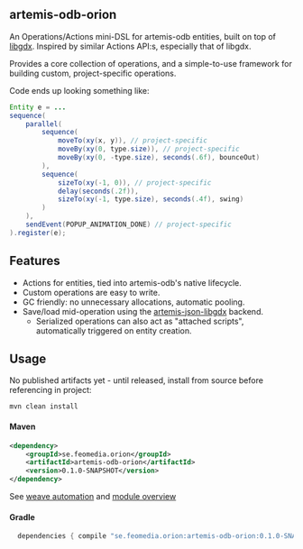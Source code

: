 ## artemis-odb-orion

An Operations/Actions mini-DSL for artemis-odb entities, built on top of
[libgdx](https://github.com/libgdx/libgdx). Inspired by similar Actions
API:s, especially that of libgdx.

Provides a core collection of operations, and a simple-to-use framework for building
custom, project-specific operations.

Code ends up looking something like:
```java
Entity e = ...
sequence(
    parallel(
        sequence(
            moveTo(xy(x, y)), // project-specific
            moveBy(xy(0, type.size)), // project-specific
            moveBy(xy(0, -type.size), seconds(.6f), bounceOut)
        ),
        sequence(
            sizeTo(xy(-1, 0)), // project-specific
            delay(seconds(.2f)),
            sizeTo(xy(-1, type.size), seconds(.4f), swing)
        )
    ),
    sendEvent(POPUP_ANIMATION_DONE) // project-specific
).register(e);
```

## Features
- Actions for entities, tied into artemis-odb's native lifecycle.
- Custom operations are easy to write.
- GC friendly: no unnecessary allocations, automatic pooling.
- Save/load mid-operation using the
  [artemis-json-libgdx](https://github.com/junkdog/artemis-odb/wiki/libgdx-json) backend.
  - Serialized operations can also act as "attached scripts", automatically triggered on entity creation.

## Usage

No published artifacts yet - until released, install from source before referencing in project:

```
mvn clean install
```

#### Maven
```xml
<dependency>
	<groupId>se.feomedia.orion</groupId>
	<artifactId>artemis-odb-orion</artifactId>
	<version>0.1.0-SNAPSHOT</version>
</dependency>
```

See [weave automation](https://github.com/junkdog/artemis-odb/wiki/Weave-Automation) and [module overview](https://github.com/junkdog/artemis-odb/wiki/Module-Overview)

#### Gradle
```groovy
  dependencies { compile "se.feomedia.orion:artemis-odb-orion:0.1.0-SNAPSHOT" }
```
